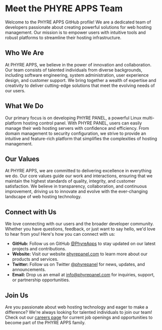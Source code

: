 # Meet the PHYRE APPS Team

Welcome to the PHYRE APPS GitHub profile! We are a dedicated team of developers passionate about creating powerful solutions for web hosting management. Our mission is to empower users with intuitive tools and robust platforms to streamline their hosting infrastructure.

## Who We Are

At PHYRE APPS, we believe in the power of innovation and collaboration. Our team consists of talented individuals from diverse backgrounds, including software engineering, system administration, user experience design, and customer support. We bring together a wealth of expertise and creativity to deliver cutting-edge solutions that meet the evolving needs of our users.

## What We Do

Our primary focus is on developing PHYRE PANEL, a powerful Linux multi-platform hosting control panel. With PHYRE PANEL, users can easily manage their web hosting servers with confidence and efficiency. From domain management to security configuration, we strive to provide an intuitive and feature-rich platform that simplifies the complexities of hosting management.

## Our Values

At PHYRE APPS, we are committed to delivering excellence in everything we do. Our core values guide our work and interactions, ensuring that we maintain the highest standards of quality, integrity, and customer satisfaction. We believe in transparency, collaboration, and continuous improvement, driving us to innovate and evolve with the ever-changing landscape of web hosting technology.

## Connect with Us

We love connecting with our users and the broader developer community. Whether you have questions, feedback, or just want to say hello, we'd love to hear from you! Here's how you can connect with us:

- **GitHub:** Follow us on GitHub [@PhyreApps](https://github.com/PhyreApps) to stay updated on our latest projects and contributions.
- **Website:** Visit our website [phyrepanel.com](https://www.phyrepanel.com) to learn more about our products and services.
- **Twitter:** Follow us on Twitter [@phyrepanel](https://twitter.com/phyrepanel) for news, updates, and announcements.
- **Email:** Drop us an email at [info@phyrepanel.com](mailto:info@phyrepanel.com) for inquiries, support, or partnership opportunities.

## Join Us

Are you passionate about web hosting technology and eager to make a difference? We're always looking for talented individuals to join our team! Check out our [careers page](https://www.phyreapps.com/careers) for current job openings and opportunities to become part of the PHYRE APPS family.
